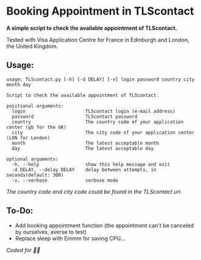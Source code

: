 # Booking Appointment in TLScontact

**A simple script to check the available appointment of TLScontact.**

Tested with Visa Application Centre for France in Edinburgh and London, the United Kingdom.

## Usage:

```
usage: TLScontact.py [-h] [-d DELAY] [-v] login password country city month day

Script to check the available appointment of TLScontact.

positional arguments:
  login                      TLScontact login (e-mail address)
  password                   TLScontact password
  country                    The country code of your application center (gb for the UK)
  city                       The city code of your application center (LON for London)
  month                      The latest acceptable month
  day                        The latest acceptable day

optional arguments:
  -h, --help                 show this help message and exit
  -d DELAY, --delay DELAY    delay between attempts, in seconds(default: 300)
  -v, --verbose              verbose mode
```

*The country code and city code could be found in the TLScontact url.*

## To-Do:

* Add booking appointment function (the appointment can't be canceled by ourselves, averse to test)
* Replace sleep with Emmm for saving CPU...

_Coded for 🍳🍳_
